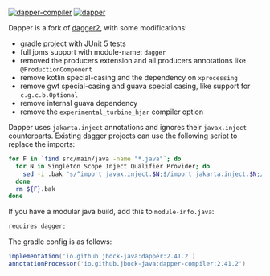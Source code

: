 [![dapper-compiler](https://maven-badges.herokuapp.com/maven-central/io.github.jbock-java/dapper-compiler/badge.svg?color=grey&subject=dapper-compiler)](https://maven-badges.herokuapp.com/maven-central/io.github.jbock-java/dapper-compiler)
[![dapper](https://maven-badges.herokuapp.com/maven-central/io.github.jbock-java/dapper/badge.svg?subject=dapper)](https://maven-badges.herokuapp.com/maven-central/io.github.jbock-java/dapper)

Dapper is a fork of [dagger2](https://github.com/google/dagger),
with some modifications:

* gradle project with JUnit 5 tests
* full jpms support with module-name: `dagger`
* removed the producers extension and all producers annotations like `@ProductionComponent`
* remove kotlin special-casing and the dependency on `xprocessing`
* remove gwt special-casing and guava special casing, like support for `c.g.c.b.Optional`
* remove internal guava dependency
* remove the `experimental_turbine_hjar` compiler option

Dapper uses `jakarta.inject` annotations and ignores their `javax.inject` counterparts.
Existing dagger projects can use the following script to replace the imports:

```bash
for F in `find src/main/java -name "*.java"`; do
  for N in Singleton Scope Inject Qualifier Provider; do
    sed -i .bak "s/^import javax.inject.$N;$/import jakarta.inject.$N;/" $F
  done
  rm ${F}.bak
done
```

If you have a modular java build, add this to `module-info.java`:

```java
requires dagger;
```

The gradle config is as follows:

```groovy
implementation('io.github.jbock-java:dapper:2.41.2')
annotationProcessor('io.github.jbock-java:dapper-compiler:2.41.2')
```
